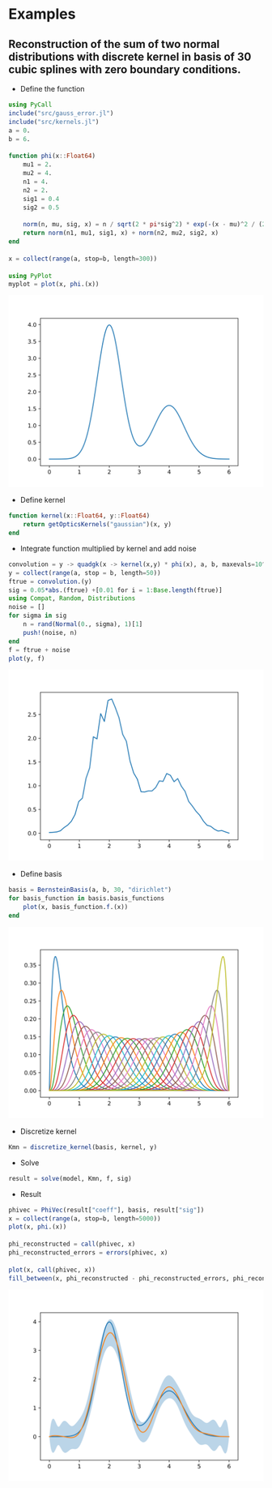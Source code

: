 # Examples
## Reconstruction of the sum of two normal distributions with discrete kernel in basis of 30 cubic splines with zero boundary conditions.
* Define the function
```julia
using PyCall
include("src/gauss_error.jl")
include("src/kernels.jl")
a = 0.
b = 6.

function phi(x::Float64)
    mu1 = 2.
    mu2 = 4.
    n1 = 4.
    n2 = 2.
    sig1 = 0.4
    sig2 = 0.5

    norm(n, mu, sig, x) = n / sqrt(2 * pi*sig^2) * exp(-(x - mu)^2 / (2 * sig^2))
    return norm(n1, mu1, sig1, x) + norm(n2, mu2, sig2, x)
end

x = collect(range(a, stop=b, length=300))

using PyPlot
myplot = plot(x, phi.(x))
```

![function](function.png)

* Define kernel
```julia
function kernel(x::Float64, y::Float64)
    return getOpticsKernels("gaussian")(x, y)
end
```

* Integrate function multiplied by kernel and add noise
```julia
convolution = y -> quadgk(x -> kernel(x,y) * phi(x), a, b, maxevals=10^7)[1]
y = collect(range(a, stop = b, length=50))
ftrue = convolution.(y)
sig = 0.05*abs.(ftrue) +[0.01 for i = 1:Base.length(ftrue)]
using Compat, Random, Distributions
noise = []
for sigma in sig
    n = rand(Normal(0., sigma), 1)[1]
    push!(noise, n)
end
f = ftrue + noise
plot(y, f)
```
![integrated_function](integrated_function.png)

* Define basis
```julia
basis = BernsteinBasis(a, b, 30, "dirichlet")
for basis_function in basis.basis_functions
    plot(x, basis_function.f.(x))
end
```
![basis](basis.png)

* Discretize kernel
```julia
Kmn = discretize_kernel(basis, kernel, y)
```

* Solve
```julia
result = solve(model, Kmn, f, sig)
```

* Result
```julia
phivec = PhiVec(result["coeff"], basis, result["sig"])
x = collect(range(a, stop=b, length=5000))
plot(x, phi.(x))

phi_reconstructed = call(phivec, x)
phi_reconstructed_errors = errors(phivec, x)

plot(x, call(phivec, x))
fill_between(x, phi_reconstructed - phi_reconstructed_errors, phi_reconstructed + phi_reconstructed_errors, alpha=0.3)

```
![result](result.png)